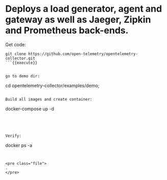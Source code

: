 # Deploys a load generator, agent and gateway as well as Jaeger, Zipkin and Prometheus back-ends. 


Get code:

```
git clone https://github.com/open-telemetry/opentelemetry-collector.git
```{{execute}}


go to demo dir:
```
cd opentelemetry-collector/examples/demo;
```{{execute}}

Build all images and create container:
```
docker-compose up -d
```{{execute}}




Verify:
```
docker ps -a
```{{execute}}


<pre class="file">
.
</pre>